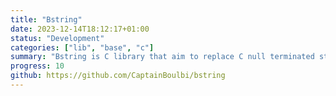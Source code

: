 ```yaml
---
title: "Bstring"
date: 2023-12-14T18:12:17+01:00
status: "Development"
categories: ["lib", "base", "c"]
summary: "Bstring is C library that aim to replace C null terminated string by size terminated string"
progress: 10
github: https://github.com/CaptainBoulbi/bstring
---
```


